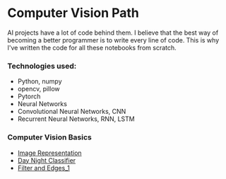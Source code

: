 # Computer Vision Path

AI projects have a lot of code behind them. I believe that the best way of becoming a better programmer is to write every line of code. This is why I've written the code for all these notebooks from scratch.

### Technologies used:

- Python, numpy
- opencv, pillow
- Pytorch
- Neural Networks
- Convolutional Neural Networks, CNN
- Recurrent Neural Networks, RNN, LSTM

### Computer Vision Basics

* [Image Representation](https://github.com/HannaLAguilar/Computer_Vision_Udacity/blob/master/Excercises/1.%20Image%20Representation.ipynb)
* [Day Night Classifier](https://github.com/HannaLAguilar/Computer_Vision_Udacity/blob/master/Excercises/2.%20Day%20and%20Night%20Classifier.ipynb)
* [Filter and Edges_1](https://github.com/HannaLAguilar/Computer_Vision_Udacity/blob/master/Excercises/3.%20Filter%20and%20Edge%20detection%201.ipynb)
